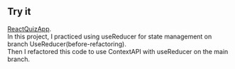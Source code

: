 ## Try it
[ReactQuizApp](https://react-quiz-with-json-server.netlify.app/
).<br>
In this project, I practiced using useReducer for state management on branch UseReducer(before-refactoring).<br>
Then I refactored this code to use ContextAPI with useReducer on the main branch.



